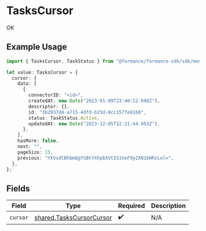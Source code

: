 # TasksCursor

OK

## Example Usage

```typescript
import { TasksCursor, TaskStatus } from "@formance/formance-sdk/sdk/models/shared";

let value: TasksCursor = {
  cursor: {
    data: [
      {
        connectorID: "<id>",
        createdAt: new Date("2023-01-09T23:40:12.698Z"),
        descriptor: {},
        id: "3b2937d4-a715-4dfd-b25d-8cc157fe6168",
        status: TaskStatus.Active,
        updatedAt: new Date("2023-12-05T12:21:44.955Z"),
      },
    ],
    hasMore: false,
    next: "",
    pageSize: 15,
    previous: "YXVsdCBhbmQgYSBtYXhpbXVtIG1heF9yZXN1bHRzLol=",
  },
};
```

## Fields

| Field                                                                       | Type                                                                        | Required                                                                    | Description                                                                 |
| --------------------------------------------------------------------------- | --------------------------------------------------------------------------- | --------------------------------------------------------------------------- | --------------------------------------------------------------------------- |
| `cursor`                                                                    | [shared.TasksCursorCursor](../../../sdk/models/shared/taskscursorcursor.md) | :heavy_check_mark:                                                          | N/A                                                                         |